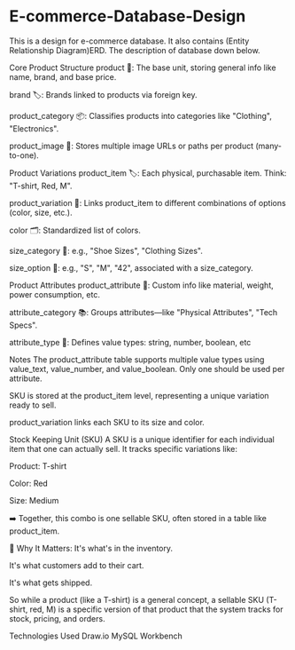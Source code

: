 # E-commerce-Database-Design

This is a design for e-commerce database. It also contains (Entity Relationship Diagram)ERD. The description of database down below.

Core Product Structure
product 🧾: The base unit, storing general info like name, brand, and base price.

brand 🏷️: Brands linked to products via foreign key.

product_category 📦: Classifies products into categories like "Clothing", "Electronics".

product_image 🎨: Stores multiple image URLs or paths per product (many-to-one).

Product Variations
product_item 🏷️: Each physical, purchasable item. Think: "T-shirt, Red, M".

product_variation 🔄: Links product_item to different combinations of options (color, size, etc.).

color 🗂️: Standardized list of colors.

size_category 📏: e.g., "Shoe Sizes", "Clothing Sizes".

size_option 📐: e.g., "S", "M", "42", associated with a size_category.

Product Attributes
product_attribute 🧵: Custom info like material, weight, power consumption, etc.

attribute_category 📚: Groups attributes—like "Physical Attributes", "Tech Specs".

attribute_type 🧪: Defines value types: string, number, boolean, etc

Notes
The product_attribute table supports multiple value types using value_text, value_number, and value_boolean. Only one should be used per attribute.

SKU is stored at the product_item level, representing a unique variation ready to sell.

product_variation links each SKU to its size and color.

Stock Keeping Unit (SKU)
A SKU is a unique identifier for each individual item that one can actually sell. It tracks specific variations like:

Product: T-shirt

Color: Red

Size: Medium

➡️ Together, this combo is one sellable SKU, often stored in a table like product_item.

🧠 Why It Matters:
It's what's in the inventory.

It's what customers add to their cart.

It's what gets shipped.

So while a product (like a T-shirt) is a general concept, a sellable SKU (T-shirt, red, M) is a specific version of that product that the system tracks for stock, pricing, and orders.

Technologies Used
Draw.io
MySQL Workbench 
